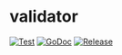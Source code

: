 # validator

[![Test](https://github.com/gonobo/validator/actions/workflows/test.yml/badge.svg)](https://github.com/gonobo/validator/actions/workflows/test.yml)
[![GoDoc](https://godoc.org/github.com/gonobo/validator?status.svg)](http://godoc.org/github.com/gonobo/validator)
[![Release](https://img.shields.io/github/release/gonobo/validate.svg)](https://github.com/gonobo/validator/releases)

